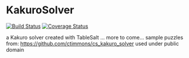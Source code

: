 KakuroSolver
============
[![Build Status](https://travis-ci.org/FourierTransformer/KakuroSolver.svg?branch=master)](https://travis-ci.org/FourierTransformer/KakuroSolver) [![Coverage Status](https://img.shields.io/coveralls/FourierTransformer/KakuroSolver.svg)](https://coveralls.io/r/FourierTransformer/KakuroSolver?branch=master)

a Kakuro solver created with TableSalt
... more to come...
sample puzzles from: https://github.com/ctimmons/cs_kakuro_solver used under public domain